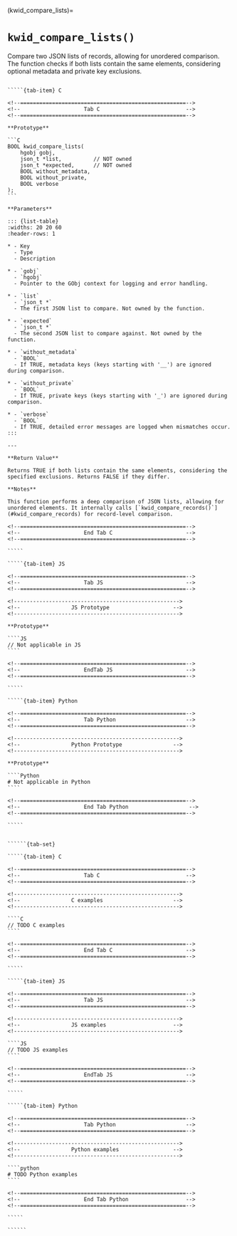 <!-- ============================================================== -->
(kwid_compare_lists)=
# `kwid_compare_lists()`
<!-- ============================================================== -->

Compare two JSON lists of records, allowing for unordered comparison. The function checks if both lists contain the same elements, considering optional metadata and private key exclusions.

<!------------------------------------------------------------>
<!--                    Prototypes                          -->
<!------------------------------------------------------------>

``````{tab-set}

`````{tab-item} C

<!--====================================================-->
<!--                    Tab C                           -->
<!--====================================================-->

**Prototype**

```C
BOOL kwid_compare_lists(
    hgobj gobj,
    json_t *list,          // NOT owned
    json_t *expected,      // NOT owned
    BOOL without_metadata,
    BOOL without_private,
    BOOL verbose
);
```

**Parameters**

::: {list-table}
:widths: 20 20 60
:header-rows: 1

* - Key
  - Type
  - Description

* - `gobj`
  - `hgobj`
  - Pointer to the GObj context for logging and error handling.

* - `list`
  - `json_t *`
  - The first JSON list to compare. Not owned by the function.

* - `expected`
  - `json_t *`
  - The second JSON list to compare against. Not owned by the function.

* - `without_metadata`
  - `BOOL`
  - If TRUE, metadata keys (keys starting with '__') are ignored during comparison.

* - `without_private`
  - `BOOL`
  - If TRUE, private keys (keys starting with '_') are ignored during comparison.

* - `verbose`
  - `BOOL`
  - If TRUE, detailed error messages are logged when mismatches occur.
:::

---

**Return Value**

Returns TRUE if both lists contain the same elements, considering the specified exclusions. Returns FALSE if they differ.

**Notes**

This function performs a deep comparison of JSON lists, allowing for unordered elements. It internally calls [`kwid_compare_records()`](#kwid_compare_records) for record-level comparison.

<!--====================================================-->
<!--                    End Tab C                       -->
<!--====================================================-->

`````

`````{tab-item} JS

<!--====================================================-->
<!--                    Tab JS                          -->
<!--====================================================-->

<!---------------------------------------------------->
<!--                JS Prototype                    -->
<!---------------------------------------------------->

**Prototype**

````JS
// Not applicable in JS
````

<!--====================================================-->
<!--                    EndTab JS                       -->
<!--====================================================-->

`````

`````{tab-item} Python

<!--====================================================-->
<!--                    Tab Python                      -->
<!--====================================================-->

<!---------------------------------------------------->
<!--                Python Prototype                -->
<!---------------------------------------------------->

**Prototype**

````Python
# Not applicable in Python
````

<!--====================================================-->
<!--                    End Tab Python                   -->
<!--====================================================-->

`````

``````

<!------------------------------------------------------------>
<!--                    Examples                            -->
<!------------------------------------------------------------>

```````{dropdown} Examples

``````{tab-set}

`````{tab-item} C

<!--====================================================-->
<!--                    Tab C                           -->
<!--====================================================-->

<!---------------------------------------------------->
<!--                C examples                      -->
<!---------------------------------------------------->

````C
// TODO C examples
````

<!--====================================================-->
<!--                    End Tab C                       -->
<!--====================================================-->

`````

`````{tab-item} JS

<!--====================================================-->
<!--                    Tab JS                          -->
<!--====================================================-->

<!---------------------------------------------------->
<!--                JS examples                     -->
<!---------------------------------------------------->

````JS
// TODO JS examples
````

<!--====================================================-->
<!--                    EndTab JS                       -->
<!--====================================================-->

`````

`````{tab-item} Python

<!--====================================================-->
<!--                    Tab Python                      -->
<!--====================================================-->

<!---------------------------------------------------->
<!--                Python examples                 -->
<!---------------------------------------------------->

````python
# TODO Python examples
````

<!--====================================================-->
<!--                    End Tab Python                  -->
<!--====================================================-->

`````

``````

```````

